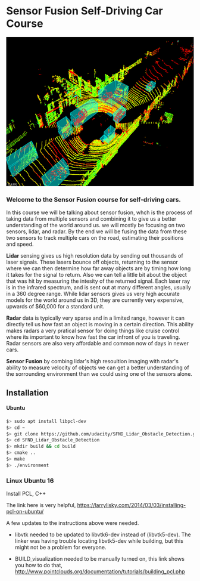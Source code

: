 # Sensor Fusion Self-Driving Car Course

<img src="imgs/img_detect.gif" width="700" height="400" />

### Welcome to the Sensor Fusion course for self-driving cars.

In this course we will be talking about sensor fusion, whch is the process of taking data from multiple sensors and combining it to give us a better understanding of the world around us. we will mostly be focusing on two sensors, lidar, and radar. By the end we will be fusing the data from these two sensors to track multiple cars on the road, estimating their positions and speed.

**Lidar** sensing gives us high resolution data by sending out thousands of laser signals. These lasers bounce off objects, returning to the sensor where we can then determine how far away objects are by timing how long it takes for the signal to return. Also we can tell a little bit about the object that was hit by measuring the intesity of the returned signal. Each laser ray is in the infrared spectrum, and is sent out at many different angles, usually in a 360 degree range. While lidar sensors gives us very high accurate models for the world around us in 3D, they are currently very expensive, upwards of $60,000 for a standard unit.

**Radar** data is typically very sparse and in a limited range, however it can directly tell us how fast an object is moving in a certain direction. This ability makes radars a very pratical sensor for doing things like cruise control where its important to know how fast the car infront of you is traveling. Radar sensors are also very affordable and common now of days in newer cars.

**Sensor Fusion** by combing lidar's high resoultion imaging with radar's ability to measure velocity of objects we can get a better understanding of the sorrounding environment than we could using one of the sensors alone.


## Installation




#### Ubuntu

```bash
$> sudo apt install libpcl-dev
$> cd ~
$> git clone https://github.com/udacity/SFND_Lidar_Obstacle_Detection.git
$> cd SFND_Lidar_Obstacle_Detection
$> mkdir build && cd build
$> cmake ..
$> make
$> ./environment
```
### Linux Ubuntu 16

Install PCL, C++

The link here is very helpful, 
https://larrylisky.com/2014/03/03/installing-pcl-on-ubuntu/

A few updates to the instructions above were needed.

* libvtk needed to be updated to libvtk6-dev instead of (libvtk5-dev). The linker was having trouble locating libvtk5-dev while building, but this might not be a problem for everyone.

* BUILD_visualization needed to be manually turned on, this link shows you how to do that,
http://www.pointclouds.org/documentation/tutorials/building_pcl.php

